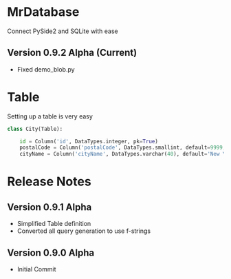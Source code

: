 # MrDatabase
Connect PySide2 and SQLite with ease

## Version 0.9.2 Alpha (Current)
- Fixed demo_blob.py

# Table

Setting up a table is very easy

```python
class City(Table):

    id = Column('id', DataTypes.integer, pk=True)
    postalCode = Column('postalCode', DataTypes.smallint, default=9999, display_name='Postal Code')
    cityName = Column('cityName', DataTypes.varchar(40), default='New York', display_name='City Name')
```

# Release Notes

## Version 0.9.1 Alpha
- Simplified Table definition
- Converted all query generation to use f-strings

## Version 0.9.0 Alpha
- Initial Commit
